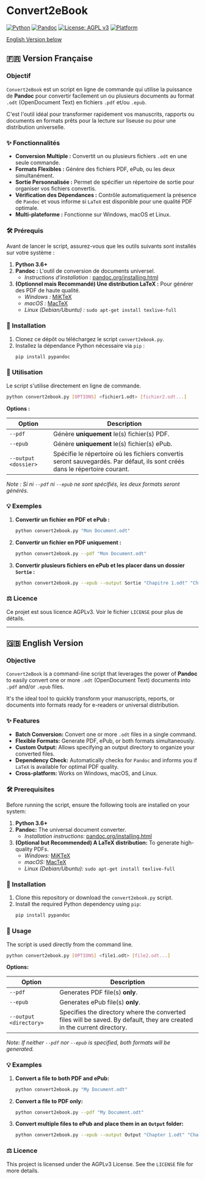 # Convert2eBook

[![Python](https://img.shields.io/badge/Python-3.6%2B-blue.svg?style=for-the-badge&logo=python&logoColor=white)](https://www.python.org/)
[![Pandoc](https://img.shields.io/badge/Pandoc-Required-yellow.svg?style=for-the-badge&logo=pandoc)](https://pandoc.org/)
[![License: AGPL v3](https://img.shields.io/badge/License-AGPLv3-blue.svg?style=for-the-badge)](https://www.gnu.org/licenses/agpl-3.0)
[![Platform](https://img.shields.io/badge/Platform-Linux%20%7C%20macOS%20%7C%20Windows-lightgrey.svg?style=for-the-badge&logo=linux)](https://www.linux.org/)

[English Version below](#english-version)

## 🇫🇷 Version Française

### Objectif
`Convert2eBook` est un script en ligne de commande qui utilise la puissance de **Pandoc** pour convertir facilement un ou plusieurs documents au format `.odt` (OpenDocument Text) en fichiers `.pdf` et/ou `.epub`.

C'est l'outil idéal pour transformer rapidement vos manuscrits, rapports ou documents en formats prêts pour la lecture sur liseuse ou pour une distribution universelle.

### ✨ Fonctionnalités
- **Conversion Multiple :** Convertit un ou plusieurs fichiers `.odt` en une seule commande.
- **Formats Flexibles :** Génère des fichiers PDF, ePub, ou les deux simultanément.
- **Sortie Personnalisée :** Permet de spécifier un répertoire de sortie pour organiser vos fichiers convertis.
- **Vérification des Dépendances :** Contrôle automatiquement la présence de `Pandoc` et vous informe si `LaTeX` est disponible pour une qualité PDF optimale.
- **Multi-plateforme :** Fonctionne sur Windows, macOS et Linux.

### 🛠️ Prérequis
Avant de lancer le script, assurez-vous que les outils suivants sont installés sur votre système :

1.  **Python 3.6+**
2.  **Pandoc :** L'outil de conversion de documents universel.
    -   *Instructions d'installation :* [pandoc.org/installing.html](https://pandoc.org/installing.html)
3.  **(Optionnel mais Recommandé) Une distribution LaTeX :** Pour générer des PDF de haute qualité.
    -   *Windows :* [MiKTeX](https://miktex.org/)
    -   *macOS :* [MacTeX](https://www.tug.org/mactex/)
    -   *Linux (Debian/Ubuntu) :* `sudo apt-get install texlive-full`

### 🚀 Installation
1.  Clonez ce dépôt ou téléchargez le script `convert2ebook.py`.
2.  Installez la dépendance Python nécessaire via `pip` :
    ```bash
    pip install pypandoc
    ```

### 📖 Utilisation
Le script s'utilise directement en ligne de commande.

```bash
python convert2ebook.py [OPTIONS] <fichier1.odt> [fichier2.odt...]
```

**Options :**

| Option | Description |
|---|---|
| `--pdf` | Génère **uniquement** le(s) fichier(s) PDF. |
| `--epub` | Génère **uniquement** le(s) fichier(s) ePub. |
| `--output <dossier>` | Spécifie le répertoire où les fichiers convertis seront sauvegardés. Par défaut, ils sont créés dans le répertoire courant. |

*Note : Si ni `--pdf` ni `--epub` ne sont spécifiés, les deux formats seront générés.*

### 💡 Exemples

1.  **Convertir un fichier en PDF et ePub :**
    ```bash
    python convert2ebook.py "Mon Document.odt"
    ```

2.  **Convertir un fichier en PDF uniquement :**
    ```bash
    python convert2ebook.py --pdf "Mon Document.odt"
    ```

3.  **Convertir plusieurs fichiers en ePub et les placer dans un dossier `Sortie` :**
    ```bash
    python convert2ebook.py --epub --output Sortie "Chapitre 1.odt" "Chapitre 2.odt"
    ```

### ⚖️ Licence
Ce projet est sous licence AGPLv3. Voir le fichier `LICENSE` pour plus de détails.

---
<a name="english-version"></a>

## 🇬🇧 English Version

### Objective
`Convert2eBook` is a command-line script that leverages the power of **Pandoc** to easily convert one or more `.odt` (OpenDocument Text) documents into `.pdf` and/or `.epub` files.

It's the ideal tool to quickly transform your manuscripts, reports, or documents into formats ready for e-readers or universal distribution.

### ✨ Features
- **Batch Conversion:** Convert one or more `.odt` files in a single command.
- **Flexible Formats:** Generate PDF, ePub, or both formats simultaneously.
- **Custom Output:** Allows specifying an output directory to organize your converted files.
- **Dependency Check:** Automatically checks for `Pandoc` and informs you if `LaTeX` is available for optimal PDF quality.
- **Cross-platform:** Works on Windows, macOS, and Linux.

### 🛠️ Prerequisites
Before running the script, ensure the following tools are installed on your system:

1.  **Python 3.6+**
2.  **Pandoc:** The universal document converter.
    -   *Installation instructions:* [pandoc.org/installing.html](https://pandoc.org/installing.html)
3.  **(Optional but Recommended) A LaTeX distribution:** To generate high-quality PDFs.
    -   *Windows:* [MiKTeX](https://miktex.org/)
    -   *macOS:* [MacTeX](https://www.tug.org/mactex/)
    -   *Linux (Debian/Ubuntu):* `sudo apt-get install texlive-full`

### 🚀 Installation
1.  Clone this repository or download the `convert2ebook.py` script.
2.  Install the required Python dependency using `pip`:
    ```bash
    pip install pypandoc
    ```

### 📖 Usage
The script is used directly from the command line.

```bash
python convert2ebook.py [OPTIONS] <file1.odt> [file2.odt...]
```

**Options:**

| Option | Description |
|---|---|
| `--pdf` | Generates PDF file(s) **only**. |
| `--epub` | Generates ePub file(s) **only**. |
| `--output <directory>` | Specifies the directory where the converted files will be saved. By default, they are created in the current directory. |

*Note: If neither `--pdf` nor `--epub` is specified, both formats will be generated.*

### 💡 Examples

1.  **Convert a file to both PDF and ePub:**
    ```bash
    python convert2ebook.py "My Document.odt"
    ```

2.  **Convert a file to PDF only:**
    ```bash
    python convert2ebook.py --pdf "My Document.odt"
    ```

3.  **Convert multiple files to ePub and place them in an `Output` folder:**
    ```bash
    python convert2ebook.py --epub --output Output "Chapter 1.odt" "Chapter 2.odt"
    ```

### ⚖️ Licence
This project is licensed under the AGPLv3 License. See the `LICENSE` file for more details.